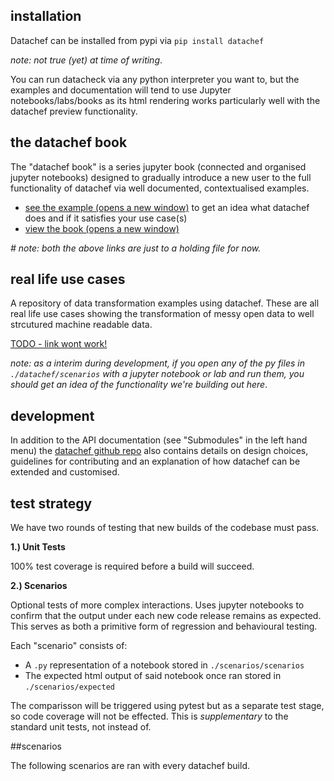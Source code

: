 ## installation

Datachef can be installed from pypi via `pip install datachef`

_note: not true (yet) at time of writing_.

You can run datacheck via any python interpreter you want to, but the examples and documentation will tend to use Jupyter notebooks/labs/books as its html rendering works particularly well with the datachef preview functionality. 


## the datachef book

The "datachef book" is a series jupyter book (connected and organised jupyter notebooks) designed to gradually introduce a new user to the full functionality of datachef via well documented, contextualised examples.

- [see the example (opens a new window)](./example.html) to get an idea what datachef does and if it satisfies your use case(s) 
- [view the book (opens a new window)](./example.html) 

_# note: both the above links are just to a holding file for now._


## real life use cases

A repository of data transformation examples using datachef. These are all real life use cases showing the transformation of messy open data to well strcutured machine readable data.

[TODO - link wont work!]()

_note: as a interim during development, if you open any of the py files in `./datachef/scenarios` with a jupyter notebook or lab and run them, you should get an idea of the functionality we're building out here_.

## development

In addition to the API documentation (see "Submodules" in the left hand menu) the [datachef github repo](https://github.com/mikeAdamss/datachef) also contains details on design choices, guidelines for contributing and an explanation of how datachef can be extended and customised. 


## test strategy

We have two rounds of testing that new builds of the codebase must pass.

**1.) Unit Tests**

100% test coverage is required before a build will succeed.

**2.) Scenarios**

Optional tests of more complex interactions. Uses jupyter notebooks to confirm that the output under each new code release remains as expected. This serves as both a primitive form of regression and behavioural testing.

Each "scenario" consists of:

- A `.py` representation of a notebook stored in `./scenarios/scenarios`
- The expected html output of said notebook once ran stored in `./scenarios/expected`

The comparisson will be triggered using pytest but as a separate test stage, so code coverage will not be effected. This is _supplementary_ to the standard unit tests, not instead of.

##scenarios

The following scenarios are ran with every datachef build.
